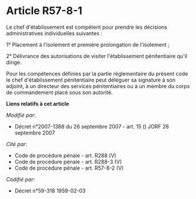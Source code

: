 # Article R57-8-1

Le chef d'établissement est compétent pour prendre les décisions administratives individuelles suivantes :

1° Placement à l'isolement et première prolongation de l'isolement ;

2° Délivrance des autorisations de visiter l'établissement pénitentiaire qu'il dirige.

Pour les compétences définies par la partie réglementaire du présent code le chef d'établissement pénitentiaire peut déléguer
sa signature à son adjoint, à un directeur des services pénitentiaires ou à un membre du corps de commandement placé sous son
autorité.

**Liens relatifs à cet article**

_Modifié par_:

  - Décret n°2007-1388 du 26 septembre 2007 - art. 15 () JORF 28 septembre 2007

_Cité par_:

  - Code de procédure pénale - art. R288 (V)
  - Code de procédure pénale - art. R288-3 (V)
  - Code de procédure pénale - art. R57-8-2 (V)

_Codifié par_:

  - Décret n°59-318 1959-02-03
